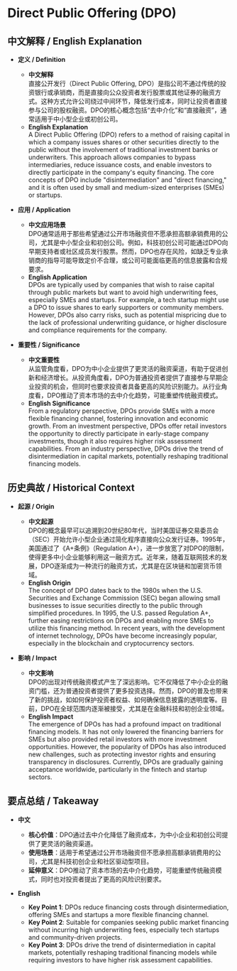 # Direct Public Offering (DPO)

## 中文解释 / English Explanation

* **定义 / Definition**  
  - **中文解释**  
    直接公开发行（Direct Public Offering, DPO）是指公司不通过传统的投资银行或承销商，而是直接向公众投资者发行股票或其他证券的融资方式。这种方式允许公司绕过中间环节，降低发行成本，同时让投资者直接参与公司的股权融资。DPO的核心概念包括“去中介化”和“直接融资”，通常适用于中小型企业或初创公司。  
  - **English Explanation**  
    A Direct Public Offering (DPO) refers to a method of raising capital in which a company issues shares or other securities directly to the public without the involvement of traditional investment banks or underwriters. This approach allows companies to bypass intermediaries, reduce issuance costs, and enable investors to directly participate in the company's equity financing. The core concepts of DPO include "disintermediation" and "direct financing," and it is often used by small and medium-sized enterprises (SMEs) or startups.

* **应用 / Application**  
  - **中文应用场景**  
    DPO通常适用于那些希望通过公开市场融资但不愿承担高额承销费用的公司，尤其是中小型企业和初创公司。例如，科技初创公司可能通过DPO向早期支持者或社区成员发行股票。然而，DPO也存在风险，如缺乏专业承销商的指导可能导致定价不合理，或公司可能面临更高的信息披露和合规要求。  
  - **English Application**  
    DPOs are typically used by companies that wish to raise capital through public markets but want to avoid high underwriting fees, especially SMEs and startups. For example, a tech startup might use a DPO to issue shares to early supporters or community members. However, DPOs also carry risks, such as potential mispricing due to the lack of professional underwriting guidance, or higher disclosure and compliance requirements for the company.

* **重要性 / Significance**  
  - **中文重要性**  
    从监管角度看，DPO为中小企业提供了更灵活的融资渠道，有助于促进创新和经济增长。从投资角度看，DPO为普通投资者提供了直接参与早期企业投资的机会，但同时也要求投资者具备更高的风险识别能力。从行业角度看，DPO推动了资本市场的去中介化趋势，可能重塑传统融资模式。  
  - **English Significance**  
    From a regulatory perspective, DPOs provide SMEs with a more flexible financing channel, fostering innovation and economic growth. From an investment perspective, DPOs offer retail investors the opportunity to directly participate in early-stage company investments, though it also requires higher risk assessment capabilities. From an industry perspective, DPOs drive the trend of disintermediation in capital markets, potentially reshaping traditional financing models.

## 历史典故 / Historical Context

* **起源 / Origin**  
  - **中文起源**  
    DPO的概念最早可以追溯到20世纪80年代，当时美国证券交易委员会（SEC）开始允许小型企业通过简化程序直接向公众发行证券。1995年，美国通过了《A+条例》（Regulation A+），进一步放宽了对DPO的限制，使得更多中小企业能够利用这一融资方式。近年来，随着互联网技术的发展，DPO逐渐成为一种流行的融资方式，尤其是在区块链和加密货币领域。  
  - **English Origin**  
    The concept of DPO dates back to the 1980s when the U.S. Securities and Exchange Commission (SEC) began allowing small businesses to issue securities directly to the public through simplified procedures. In 1995, the U.S. passed Regulation A+, further easing restrictions on DPOs and enabling more SMEs to utilize this financing method. In recent years, with the development of internet technology, DPOs have become increasingly popular, especially in the blockchain and cryptocurrency sectors.

* **影响 / Impact**  
  - **中文影响**  
    DPO的出现对传统融资模式产生了深远影响。它不仅降低了中小企业的融资门槛，还为普通投资者提供了更多投资选择。然而，DPO的普及也带来了新的挑战，如如何保护投资者权益、如何确保信息披露的透明度等。目前，DPO在全球范围内逐渐被接受，尤其是在金融科技和初创企业领域。  
  - **English Impact**  
    The emergence of DPOs has had a profound impact on traditional financing models. It has not only lowered the financing barriers for SMEs but also provided retail investors with more investment opportunities. However, the popularity of DPOs has also introduced new challenges, such as protecting investor rights and ensuring transparency in disclosures. Currently, DPOs are gradually gaining acceptance worldwide, particularly in the fintech and startup sectors.

## 要点总结 / Takeaway

* **中文**  
  - **核心价值**：DPO通过去中介化降低了融资成本，为中小企业和初创公司提供了更灵活的融资渠道。  
  - **使用场景**：适用于希望通过公开市场融资但不愿承担高额承销费用的公司，尤其是科技初创企业和社区驱动型项目。  
  - **延伸意义**：DPO推动了资本市场的去中介化趋势，可能重塑传统融资模式，同时也对投资者提出了更高的风险识别要求。  

* **English**  
  - **Key Point 1**: DPOs reduce financing costs through disintermediation, offering SMEs and startups a more flexible financing channel.  
  - **Key Point 2**: Suitable for companies seeking public market financing without incurring high underwriting fees, especially tech startups and community-driven projects.  
  - **Key Point 3**: DPOs drive the trend of disintermediation in capital markets, potentially reshaping traditional financing models while requiring investors to have higher risk assessment capabilities.